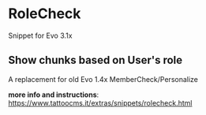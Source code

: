 # RoleCheck
Snippet for Evo 3.1x
## Show chunks based on User's role
A replacement for old Evo 1.4x MemberCheck/Personalize

**more info and instructions**: [https://www.tattoocms.it/extras/snippets/rolecheck.html
](https://www.tattoocms.it/extras/snippets/rolecheck.html)
